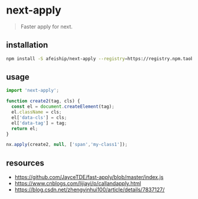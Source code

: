 # next-apply
> Faster apply for next.

## installation
```bash
npm install -S afeiship/next-apply --registry=https://registry.npm.taobao.org
```

## usage
```js
import 'next-apply';

function create2(tag, cls) {
  const el = document.createElement(tag);
  el.className = cls;
  el['data-cls'] = cls;
  el['data-tag'] = tag;
  return el;
}

nx.apply(create2, null, ['span','my-class1']);
```

## resources
- https://github.com/JayceTDE/fast-apply/blob/master/index.js
- https://www.cnblogs.com/lijiayi/p/callandapply.html
- https://blog.csdn.net/zhengyinhui100/article/details/7837127/

